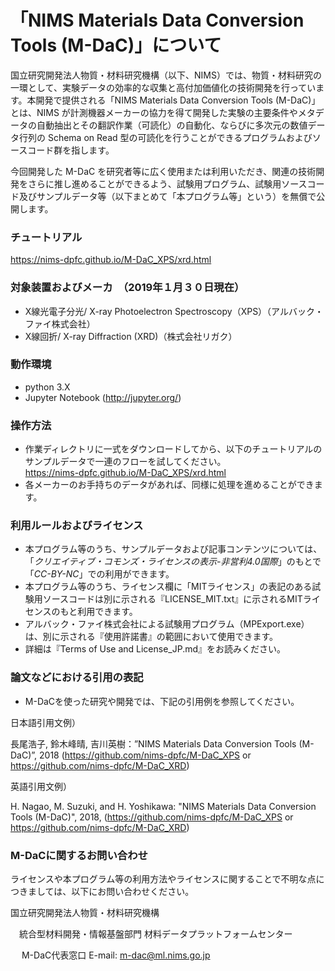 # 「NIMS Materials Data Conversion Tools (M-DaC)」について

国立研究開発法人物質・材料研究機構（以下、NIMS）では、物質・材料研究の一環として、実験データの効率的な収集と高付加価値化の技術開発を行っています。本開発で提供される「NIMS Materials Data Conversion Tools (M-DaC)」とは、NIMS が計測機器メーカーの協力を得て開発した実験の主要条件やメタデータの自動抽出とその翻訳作業（可読化）の自動化、ならびに多次元の数値データ行列の Schema on Read 型の可読化を行うことができるプログラムおよびソースコード群を指します。

今回開発した M-DaC を研究者等に広く使用または利用いただき、関連の技術開発をさらに推し進めることができるよう、試験用プログラム、試験用ソースコード及びサンプルデータ等（以下まとめて「本プログラム等」という）を無償で公開します。

### チュートリアル

  <https://nims-dpfc.github.io/M-DaC_XPS/xrd.html>

### 対象装置およびメーカ　（2019年１月３０日現在）

* X線光電子分光/ X-ray Photoelectron Spectroscopy（XPS）（アルバック・ファイ株式会社）
* X線回折/ X-ray Diffraction (XRD)（株式会社リガク）



### 動作環境

* python 3.X
* Jupyter Notebook (http://jupyter.org/)



### 操作方法

* 作業ディレクトリに一式をダウンロードしてから、以下のチュートリアルのサンプルデータで一連のフローを試してください。<br />
 https://nims-dpfc.github.io/M-DaC_XPS/xrd.html
* 各メーカーのお手持ちのデータがあれば、同様に処理を進めることができます。



### 利用ルールおよびライセンス

* 本プログラム等のうち、サンプルデータおよび記事コンテンツについては、「*クリエイティブ・コモンズ・ライセンスの表示-非営利4.0国際*」のもとで「*CC-BY-NC*」での利用ができます。
* 本プログラム等のうち、ライセンス欄に「MITライセンス」の表記のある試験用ソースコードは別に示される『LICENSE_MIT.txt』に示されるMITライセンスのもと利用できます。
* アルバック・ファイ株式会社による試験用プログラム（MPExport.exe）は、別に示される『使用許諾書』の範囲において使用できます。
* 詳細は『Terms of Use and License_JP.md』をお読みください。



### 論文などにおける引用の表記

* M-DaCを使った研究や開発では、下記の引用例を参照してください。

日本語引用文例）　

長尾浩子, 鈴木峰晴, 吉川英樹：”NIMS Materials Data Conversion Tools (M-DaC)”, 2018 (https://github.com/nims-dpfc/M-DaC_XPS   or   https://github.com/nims-dpfc/M-DaC_XRD)

英語引用文例）

H. Nagao, M. Suzuki, and H. Yoshikawa: "NIMS Materials Data Conversion Tools (M-DaC)", 2018, (https://github.com/nims-dpfc/M-DaC_XPS   or   https://github.com/nims-dpfc/M-DaC_XRD)



### M-DaCに関するお問い合わせ

ライセンスや本プログラム等の利用方法やライセンスに関することで不明な点につきましては、以下にお問い合わせください。



国立研究開発法人物質・材料研究機構　

 　統合型材料開発・情報基盤部門 材料データプラットフォームセンター　

　 M-DaC代表窓口  E-mail: m-dac@ml.nims.go.jp

